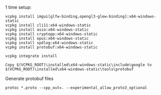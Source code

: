 1 time setup:

    vcpkg install imgui[glfw-binding,opengl3-glew-binding]:x64-windows-static
    vcpkg install cli11:x64-windows-static
    vcpkg install asio:x64-windows-static
    vcpkg install cryptopp:x64-windows-static
    vcpkg install opus:x64-windows-static
    vcpkg install spdlog:x64-windows-static
    vcpkg install protobuf:x64-windows-static

    vcpkg integrate install

    Copy $(VCPKG_ROOT)\installed\x64-windows-static\include\google to $(VCPKG_ROOT)\installed\x64-windows-static\tools\protobuf


Generate protobuf files

    protoc *.proto --cpp_out=. --experimental_allow_proto3_optional